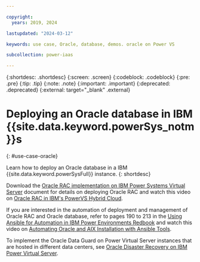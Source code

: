 ```yaml
---

copyright:
  years: 2019, 2024

lastupdated: "2024-03-12"

keywords: use case, Oracle, database, demos. oracle on Power VS

subcollection: power-iaas

---
```


{:shortdesc: .shortdesc}
{:screen: .screen}
{:codeblock: .codeblock}
{:pre: .pre}
{:tip: .tip}
{:note: .note}
{:important: .important}
{:deprecated: .deprecated}
{:external: target="_blank" .external}

# Deploying an Oracle database in IBM {{site.data.keyword.powerSys_notm}}s
{: #use-case-oracle}

Learn how to deploy an Oracle database in a IBM {{site.data.keyword.powerSysFull}} instance.
{: shortdesc}

Download the [Oracle RAC implementation on IBM Power Systems Virtual Server](https://www.ibm.com/support/pages/node/6999243) document for details on deploying Oracle RAC and watch this video on [Oracle RAC in IBM's PowerVS Hybrid Cloud](https://ibm.biz/Oracle_RAC_PowerVS_Hybrid_Cloud_Webinar).

If you are interested in the automation of deployment and management of Oracle RAC and Oracle database, refer to pages 190 to 213 in the [Using Ansible for Automation in IBM Power Environments Redbook](https://www.redbooks.ibm.com/redpieces/pdfs/sg248551.pdf) and watch this video on [Automating Oracle and AIX Installation with Ansible Tools](https://ibm.biz/Automating_Oracle_and_AIX_with_Ansible).

To implement the Oracle Data Guard on Power Virtual Server instances that are hosted in different data centers, see [Oracle Disaster Recovery on IBM Power Virtual Server](https://www.ibm.com/downloads/cas/LOEM24KA).